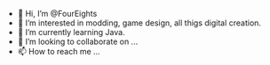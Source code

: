 - 👋 Hi, I’m @FourEights
- 👀 I’m interested in modding, game design, all thigs digital creation.
- 🌱 I’m currently learning Java.
- 💞️ I’m looking to collaborate on ...
- 📫 How to reach me ...

<!---
FourEights/FourEights is a ✨ special ✨ repository because its `README.md` (this file) appears on your GitHub profile.
You can click the Preview link to take a look at your changes.
--->
